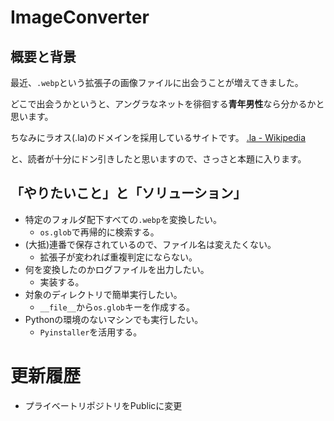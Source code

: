 # ImageConverter

## 概要と背景

最近、`.webp`という拡張子の画像ファイルに出会うことが増えてきました。

どこで出会うかというと、アングラなネットを徘徊する**青年男性**なら分かるかと思います。

ちなみにラオス(.la)のドメインを採用しているサイトです。
[.la - Wikipedia](https://ja.wikipedia.org/wiki/.la)

と、読者が十分にドン引きしたと思いますので、さっさと本題に入ります。

## 「やりたいこと」と「ソリューション」

- 特定のフォルダ配下すべての`.webp`を変換したい。
  - `os.glob`で再帰的に検索する。
- (大抵)連番で保存されているので、ファイル名は変えたくない。
  - 拡張子が変われば重複判定にならない。
- 何を変換したのかログファイルを出力したい。
  - 実装する。
- 対象のディレクトリで簡単実行したい。
  - `__file__`から`os.glob`キーを作成する。
- Pythonの環境のないマシンでも実行したい。
  - `Pyinstaller`を活用する。

# 更新履歴

- プライベートリポジトリをPublicに変更